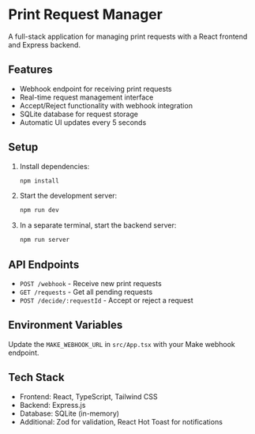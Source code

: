# Print Request Manager

A full-stack application for managing print requests with a React frontend and Express backend.

## Features

- Webhook endpoint for receiving print requests
- Real-time request management interface
- Accept/Reject functionality with webhook integration
- SQLite database for request storage
- Automatic UI updates every 5 seconds

## Setup

1. Install dependencies:
   ```bash
   npm install
   ```

2. Start the development server:
   ```bash
   npm run dev
   ```

3. In a separate terminal, start the backend server:
   ```bash
   npm run server
   ```

## API Endpoints

- `POST /webhook` - Receive new print requests
- `GET /requests` - Get all pending requests
- `POST /decide/:requestId` - Accept or reject a request

## Environment Variables

Update the `MAKE_WEBHOOK_URL` in `src/App.tsx` with your Make webhook endpoint.

## Tech Stack

- Frontend: React, TypeScript, Tailwind CSS
- Backend: Express.js
- Database: SQLite (in-memory)
- Additional: Zod for validation, React Hot Toast for notifications